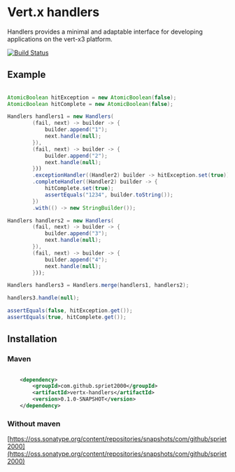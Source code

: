 # Vert.x handlers

Handlers provides a minimal and adaptable interface for developing applications on the vert-x3 platform.

[![Build Status](https://travis-ci.org/spriet2000/vertx-handlers.svg?branch=master)](https://travis-ci.org/spriet2000/vertx-handlers)

## Example

```java
    
AtomicBoolean hitException = new AtomicBoolean(false);
AtomicBoolean hitComplete = new AtomicBoolean(false);

Handlers handlers1 = new Handlers(
        (fail, next) -> builder -> {
            builder.append("1");
            next.handle(null);
        }),
        (fail, next) -> builder -> {
            builder.append("2");
            next.handle(null);
        }))
        .exceptionHandler((Handler2) builder -> hitException.set(true))
        .completeHandler((Handler2) builder -> {
            hitComplete.set(true);
            assertEquals("1234", builder.toString());
        })
        .with(() -> new StringBuilder());

Handlers handlers2 = new Handlers(
        (fail, next) -> builder -> {
            builder.append("3");
            next.handle(null);
        }),
        (fail, next) -> builder -> {
            builder.append("4");
            next.handle(null);
        }));

Handlers handlers3 = Handlers.merge(handlers1, handlers2);

handlers3.handle(null);

assertEquals(false, hitException.get());
assertEquals(true, hitComplete.get());

```
## Installation

### Maven

```xml

    <dependency>
        <groupId>com.github.spriet2000</groupId>
        <artifactId>vertx-handlers</artifactId>
        <version>0.1.0-SNAPSHOT</version>
    </dependency>

```

### Without maven

[https://oss.sonatype.org/content/repositories/snapshots/com/github/spriet2000](https://oss.sonatype.org/content/repositories/snapshots/com/github/spriet2000)
